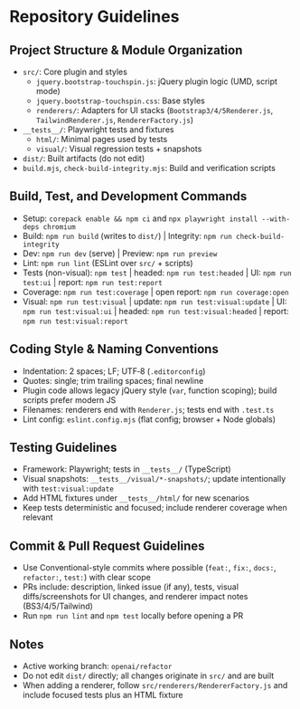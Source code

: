 # Repository Guidelines

## Project Structure & Module Organization

- `src/`: Core plugin and styles
  - `jquery.bootstrap-touchspin.js`: jQuery plugin logic (UMD, script mode)
  - `jquery.bootstrap-touchspin.css`: Base styles
  - `renderers/`: Adapters for UI stacks (`Bootstrap3/4/5Renderer.js`, `TailwindRenderer.js`, `RendererFactory.js`)
- `__tests__/`: Playwright tests and fixtures
  - `html/`: Minimal pages used by tests
  - `visual/`: Visual regression tests + snapshots
- `dist/`: Built artifacts (do not edit)
- `build.mjs`, `check-build-integrity.mjs`: Build and verification scripts

## Build, Test, and Development Commands

- Setup: `corepack enable && npm ci` and `npx playwright install --with-deps chromium`
- Build: `npm run build` (writes to `dist/`) | Integrity: `npm run check-build-integrity`
- Dev: `npm run dev` (serve) | Preview: `npm run preview`
- Lint: `npm run lint` (ESLint over `src/` + scripts)
- Tests (non-visual): `npm test` | headed: `npm run test:headed` | UI: `npm run test:ui` | report: `npm run test:report`
- Coverage: `npm run test:coverage` | open report: `npm run coverage:open`
- Visual: `npm run test:visual` | update: `npm run test:visual:update` | UI: `npm run test:visual:ui` | headed: `npm run test:visual:headed` | report: `npm run test:visual:report`

## Coding Style & Naming Conventions

- Indentation: 2 spaces; LF; UTF‑8 (`.editorconfig`)
- Quotes: single; trim trailing spaces; final newline
- Plugin code allows legacy jQuery style (`var`, function scoping); build scripts prefer modern JS
- Filenames: renderers end with `Renderer.js`; tests end with `.test.ts`
- Lint config: `eslint.config.mjs` (flat config; browser + Node globals)

## Testing Guidelines

- Framework: Playwright; tests in `__tests__/` (TypeScript)
- Visual snapshots: `__tests__/visual/*-snapshots/`; update intentionally with `test:visual:update`
- Add HTML fixtures under `__tests__/html/` for new scenarios
- Keep tests deterministic and focused; include renderer coverage when relevant

## Commit & Pull Request Guidelines

- Use Conventional-style commits where possible (`feat:`, `fix:`, `docs:`, `refactor:`, `test:`) with clear scope
- PRs include: description, linked issue (if any), tests, visual diffs/screenshots for UI changes, and renderer impact notes (BS3/4/5/Tailwind)
- Run `npm run lint` and `npm test` locally before opening a PR

## Notes

- Active working branch: `openai/refactor`
- Do not edit `dist/` directly; all changes originate in `src/` and are built
- When adding a renderer, follow `src/renderers/RendererFactory.js` and include focused tests plus an HTML fixture
